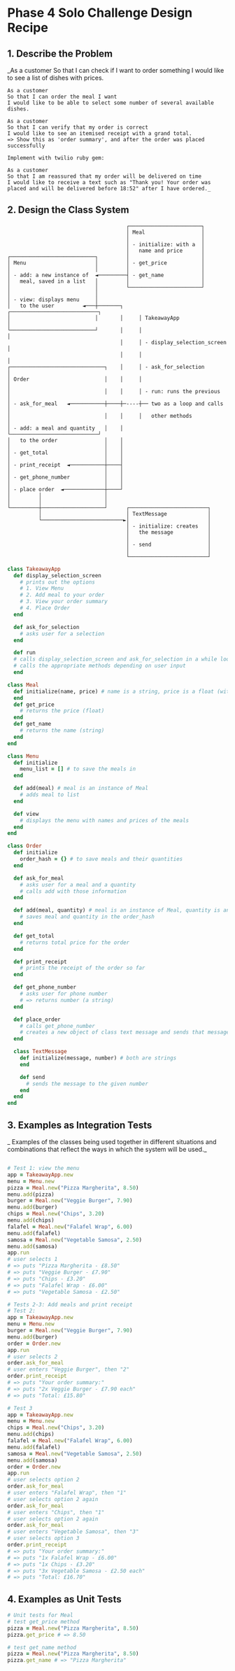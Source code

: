 # Phase 4 Solo Challenge Design Recipe

## 1. Describe the Problem

   _As a customer
    So that I can check if I want to order something
    I would like to see a list of dishes with prices.

    As a customer
    So that I can order the meal I want
    I would like to be able to select some number of several available dishes.

    As a customer
    So that I can verify that my order is correct
    I would like to see an itemised receipt with a grand total.
    => Show this as 'order summary', and after the order was placed successfully
    
    Implement with twilio ruby gem:

    As a customer
    So that I am reassured that my order will be delivered on time
    I would like to receive a text such as "Thank you! Your order was placed and will be delivered before 18:52" after I have ordered._

## 2. Design the Class System

```
                                      ┌───────────────────────┐
                                      │ Meal                  │
                                      │                       │
                                      │ - initialize: with a  │
                                      │   name and price      │
┌───────────────────────────┐         │                       │
│ Menu                      │         │ - get_price           │
│                           │         │                       │
│ - add: a new instance of  ◄─────────┤ - get_name            │
│   meal, saved in a list   │         │                       │
│                           │         └───────────────────────┘
│                           │
│ - view: displays menu     │
│   to the user         ◄───┼───────┐     ┌────────────────────────────┐
│                           │       │     │ TakeawayApp                │
└───────────────────────────┘       │     │                            │
                                    │     │ - display_selection_screen │
                                    │     │                            │
┌──────────────────────────────┐    │     │ - ask_for_selection        │
│ Order                        │    │     │                            │
│                              │    │     │ - run: runs the previous   │
│ - ask_for_meal   ◄───────────┼────┼─----┼── two as a loop and calls  │
│                              │    │     │   other methods            │
│ - add: a meal and quantity   │    │     └────────────────────────────┘
│   to the order               │    │
│                              │    │
│ - get_total                  │    │
│                              │    │
│ - print_receipt  ◄───────────┼────┤
│                              │    │
│ - get_phone_number           │    │
│                              │    │
│ - place order  ◄─────────────┼────┘
│         │                    │
│         │                    │
└─────────┼────────────────────┘      ┌─────────────────────────┐
          │                           │ TextMessage             │
          └──────────────────────────►│                         │
                                      │ - initialize: creates   │
                                      │   the message           │
                                      │                         │
                                      │ - send                  │
                                      │                         │
                                      └─────────────────────────┘
```

```ruby
class TakeawayApp
  def display_selection_screen
    # prints out the options
    # 1. View Menu
    # 2. Add meal to your order
    # 3. View your order summary
    # 4. Place Order
  end

  def ask_for_selection
    # asks user for a selection
  end

  def run
  # calls display_selection_screen and ask_for_selection in a while loop
  # calls the appropriate methods depending on user input
  end

class Meal
  def initialize(name, price) # name is a string, price is a float (with 2 decimal places)
  end
  def get_price
    # returns the price (float)
  end
  def get_name
    # returns the name (string)
  end
end

class Menu
  def initialize
    menu_list = [] # to save the meals in
  end

  def add(meal) # meal is an instance of Meal
    # adds meal to list
  end

  def view
    # displays the menu with names and prices of the meals
  end
end

class Order
  def initialize
    order_hash = {} # to save meals and their quantities
  end

  def ask_for_meal
    # asks user for a meal and a quantity
    # calls add with those information
  end

  def add(meal, quantity) # meal is an instance of Meal, quantity is an integer
    # saves meal and quantity in the order_hash
  end

  def get_total
    # returns total price for the order
  end

  def print_receipt
    # prints the receipt of the order so far
  end

  def get_phone_number
    # asks user for phone number
    # => returns number (a string)
  end

  def place_order
    # calls get_phone_number
    # creates a new object of class text message and sends that message to user
  end

  class TextMessage
    def initialize(message, number) # both are strings
    end

    def send
      # sends the message to the given number
    end
  end
end
```

## 3. Examples as Integration Tests
_ Examples of the classes being used together in different situations and
combinations that reflect the ways in which the system will be used._
```ruby

# Test 1: view the menu
app = TakeawayApp.new
menu = Menu.new
pizza = Meal.new("Pizza Margherita", 8.50)
menu.add(pizza)
burger = Meal.new("Veggie Burger", 7.90)
menu.add(burger)
chips = Meal.new("Chips", 3.20)
menu.add(chips)
falafel = Meal.new("Falafel Wrap", 6.00)
menu.add(falafel)
samosa = Meal.new("Vegetable Samosa", 2.50)
menu.add(samosa)
app.run
# user selects 1
# => puts "Pizza Margherita - £8.50"
# => puts "Veggie Burger - £7.90"
# => puts "Chips - £3.20"
# => puts "Falafel Wrap - £6.00"
# => puts "Vegetable Samosa - £2.50"

# Tests 2-3: Add meals and print receipt
# Test 2:
app = TakeawayApp.new
menu = Menu.new
burger = Meal.new("Veggie Burger", 7.90)
menu.add(burger)
order = Order.new
app.run
# user selects 2
order.ask_for_meal
# user enters "Veggie Burger", then "2"
order.print_receipt 
# => puts "Your order summary:"
# => puts "2x Veggie Burger - £7.90 each"
# => puts "Total: £15.80"

# Test 3
app = TakeawayApp.new
menu = Menu.new
chips = Meal.new("Chips", 3.20)
menu.add(chips)
falafel = Meal.new("Falafel Wrap", 6.00)
menu.add(falafel)
samosa = Meal.new("Vegetable Samosa", 2.50)
menu.add(samosa)
order = Order.new
app.run
# user selects option 2
order.ask_for_meal
# user enters "Falafel Wrap", then "1"
# user selects option 2 again
order.ask_for_meal
# user enters "Chips", then "1"
# user selects option 2 again
order.ask_for_meal
# user enters "Vegetable Samosa", then "3"
# user selects option 3
order.print_receipt 
# => puts "Your order summary:"
# => puts "1x Falafel Wrap - £6.00"
# => puts "1x Chips - £3.20"
# => puts "3x Vegetable Samosa - £2.50 each"
# => puts "Total: £16.70"
```

## 4. Examples as Unit Tests

```ruby
# Unit tests for Meal
# test get_price method
pizza = Meal.new("Pizza Margherita", 8.50)
pizza.get_price # => 8.50

# test get_name method
pizza = Meal.new("Pizza Margherita", 8.50)
pizza.get_name # => "Pizza Margherita"
```
